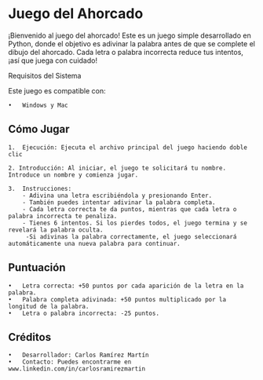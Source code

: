 # Juego del Ahorcado

¡Bienvenido al juego del ahorcado! Este es un juego simple desarrollado en Python, donde el objetivo es adivinar la palabra antes de que se complete el dibujo del ahorcado. Cada letra o palabra incorrecta reduce tus intentos, ¡así que juega con cuidado!

Requisitos del Sistema

Este juego es compatible con:

	•	Windows y Mac

## Cómo Jugar

    1.	Ejecución: Ejecuta el archivo principal del juego haciendo doble clic
    
    2. Introducción: Al iniciar, el juego te solicitará tu nombre. Introduce un nombre y comienza jugar.
	
    3.	Instrucciones:
        - Adivina una letra escribiéndola y presionando Enter.
        - También puedes intentar adivinar la palabra completa.
        - Cada letra correcta te da puntos, mientras que cada letra o palabra incorrecta te penaliza.
        - Tienes 6 intentos. Si los pierdes todos, el juego termina y se revelará la palabra oculta.
	     -Si adivinas la palabra correctamente, el juego seleccionará automáticamente una nueva palabra para continuar.

## Puntuación

	•	Letra correcta: +50 puntos por cada aparición de la letra en la palabra.
	•	Palabra completa adivinada: +50 puntos multiplicado por la longitud de la palabra.
	•	Letra o palabra incorrecta: -25 puntos.

## Créditos

	•	Desarrollador: Carlos Ramírez Martín
	•	Contacto: Puedes encontrarme en www.linkedin.com/in/carlosramirezmartin